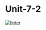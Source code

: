 # Unit-7-2
[![linter](https://github.com/<JacobGD1>/<Unit-7-2>/workflows/linter/badge.svg)](https://github.com/marketplace/actions/super-linter)  

